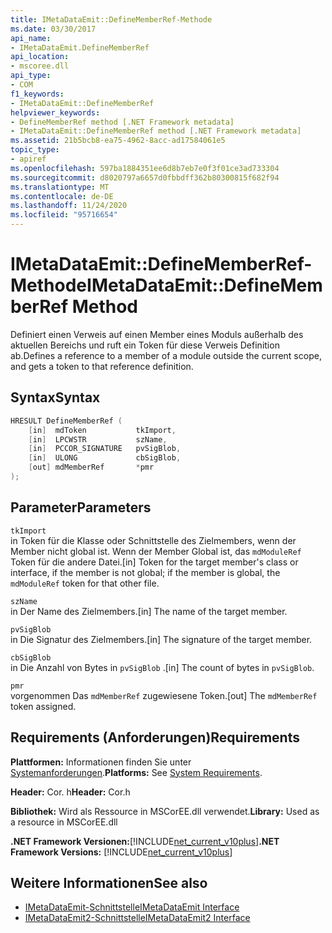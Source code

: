 ```yaml
---
title: IMetaDataEmit::DefineMemberRef-Methode
ms.date: 03/30/2017
api_name:
- IMetaDataEmit.DefineMemberRef
api_location:
- mscoree.dll
api_type:
- COM
f1_keywords:
- IMetaDataEmit::DefineMemberRef
helpviewer_keywords:
- DefineMemberRef method [.NET Framework metadata]
- IMetaDataEmit::DefineMemberRef method [.NET Framework metadata]
ms.assetid: 21b5bcb8-ea75-4962-8acc-ad17584061e5
topic_type:
- apiref
ms.openlocfilehash: 597ba1884351ee6d8b7eb7e0f3f01ce3ad733304
ms.sourcegitcommit: d8020797a6657d0fbbdff362b80300815f682f94
ms.translationtype: MT
ms.contentlocale: de-DE
ms.lasthandoff: 11/24/2020
ms.locfileid: "95716654"
---
```

# <a name="imetadataemitdefinememberref-method"></a><span data-ttu-id="25a51-102">IMetaDataEmit::DefineMemberRef-Methode</span><span class="sxs-lookup"><span data-stu-id="25a51-102">IMetaDataEmit::DefineMemberRef Method</span></span>

<span data-ttu-id="25a51-103">Definiert einen Verweis auf einen Member eines Moduls außerhalb des aktuellen Bereichs und ruft ein Token für diese Verweis Definition ab.</span><span class="sxs-lookup"><span data-stu-id="25a51-103">Defines a reference to a member of a module outside the current scope, and gets a token to that reference definition.</span></span>  
  
## <a name="syntax"></a><span data-ttu-id="25a51-104">Syntax</span><span class="sxs-lookup"><span data-stu-id="25a51-104">Syntax</span></span>  
  
```cpp  
HRESULT DefineMemberRef (
    [in]  mdToken           tkImport,
    [in]  LPCWSTR           szName,
    [in]  PCCOR_SIGNATURE   pvSigBlob,
    [in]  ULONG             cbSigBlob,
    [out] mdMemberRef       *pmr
);  
```  
  
## <a name="parameters"></a><span data-ttu-id="25a51-105">Parameter</span><span class="sxs-lookup"><span data-stu-id="25a51-105">Parameters</span></span>  

 `tkImport`  
 <span data-ttu-id="25a51-106">in Token für die Klasse oder Schnittstelle des Zielmembers, wenn der Member nicht global ist. Wenn der Member Global ist, das `mdModuleRef` Token für die andere Datei.</span><span class="sxs-lookup"><span data-stu-id="25a51-106">[in] Token for the target member's class or interface, if the member is not global; if the member is global, the `mdModuleRef` token for that other file.</span></span>  
  
 `szName`  
 <span data-ttu-id="25a51-107">in Der Name des Zielmembers.</span><span class="sxs-lookup"><span data-stu-id="25a51-107">[in] The name of the target member.</span></span>  
  
 `pvSigBlob`  
 <span data-ttu-id="25a51-108">in Die Signatur des Zielmembers.</span><span class="sxs-lookup"><span data-stu-id="25a51-108">[in] The signature of the target member.</span></span>  
  
 `cbSigBlob`  
 <span data-ttu-id="25a51-109">in Die Anzahl von Bytes in `pvSigBlob` .</span><span class="sxs-lookup"><span data-stu-id="25a51-109">[in] The count of bytes in `pvSigBlob`.</span></span>  
  
 `pmr`  
 <span data-ttu-id="25a51-110">vorgenommen Das `mdMemberRef` zugewiesene Token.</span><span class="sxs-lookup"><span data-stu-id="25a51-110">[out] The `mdMemberRef` token assigned.</span></span>  
  
## <a name="requirements"></a><span data-ttu-id="25a51-111">Requirements (Anforderungen)</span><span class="sxs-lookup"><span data-stu-id="25a51-111">Requirements</span></span>  

 <span data-ttu-id="25a51-112">**Plattformen:** Informationen finden Sie unter [Systemanforderungen](../../get-started/system-requirements.md).</span><span class="sxs-lookup"><span data-stu-id="25a51-112">**Platforms:** See [System Requirements](../../get-started/system-requirements.md).</span></span>  
  
 <span data-ttu-id="25a51-113">**Header:** Cor. h</span><span class="sxs-lookup"><span data-stu-id="25a51-113">**Header:** Cor.h</span></span>  
  
 <span data-ttu-id="25a51-114">**Bibliothek:** Wird als Ressource in MSCorEE.dll verwendet.</span><span class="sxs-lookup"><span data-stu-id="25a51-114">**Library:** Used as a resource in MSCorEE.dll</span></span>  
  
 <span data-ttu-id="25a51-115">**.NET Framework Versionen:**[!INCLUDE[net_current_v10plus](../../../../includes/net-current-v10plus-md.md)]</span><span class="sxs-lookup"><span data-stu-id="25a51-115">**.NET Framework Versions:** [!INCLUDE[net_current_v10plus](../../../../includes/net-current-v10plus-md.md)]</span></span>  
  
## <a name="see-also"></a><span data-ttu-id="25a51-116">Weitere Informationen</span><span class="sxs-lookup"><span data-stu-id="25a51-116">See also</span></span>

- [<span data-ttu-id="25a51-117">IMetaDataEmit-Schnittstelle</span><span class="sxs-lookup"><span data-stu-id="25a51-117">IMetaDataEmit Interface</span></span>](imetadataemit-interface.md)
- [<span data-ttu-id="25a51-118">IMetaDataEmit2-Schnittstelle</span><span class="sxs-lookup"><span data-stu-id="25a51-118">IMetaDataEmit2 Interface</span></span>](imetadataemit2-interface.md)
